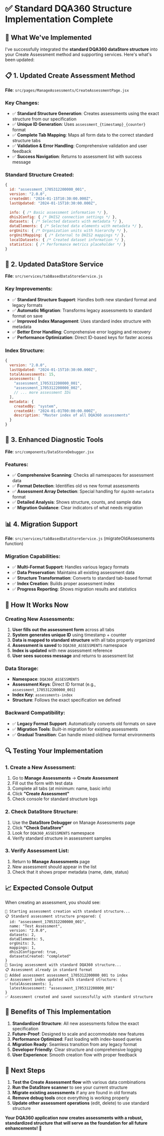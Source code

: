 # ✅ Standard DQA360 Structure Implementation Complete

## 🎯 **What We've Implemented**

I've successfully integrated the **standard DQA360 dataStore structure** into your Create Assessment method and supporting services. Here's what's been updated:

## 📋 **1. Updated Create Assessment Method**

**File**: `src/pages/ManageAssessments/CreateAssessmentPage.jsx`

### **Key Changes:**
- ✅ **Standard Structure Generation**: Creates assessments using the exact structure from our specification
- ✅ **Unique ID Generation**: Uses `assessment_{timestamp}_{counter}` format
- ✅ **Complete Tab Mapping**: Maps all form data to the correct standard structure tabs
- ✅ **Validation & Error Handling**: Comprehensive validation and user feedback
- ✅ **Success Navigation**: Returns to assessment list with success message

### **Standard Structure Created:**
```javascript
{
  id: "assessment_1705312200000_001",
  version: "2.0.0",
  createdAt: "2024-01-15T10:30:00.000Z",
  lastUpdated: "2024-01-15T10:30:00.000Z",
  
  info: { /* Basic assessment information */ },
  dhis2Config: { /* DHIS2 connection settings */ },
  datasets: { /* Selected datasets with metadata */ },
  dataElements: { /* Selected data elements with metadata */ },
  orgUnits: { /* Organization units with hierarchy */ },
  orgUnitMapping: { /* External to DHIS2 mappings */ },
  localDatasets: { /* Created dataset information */ },
  statistics: { /* Performance metrics placeholder */ }
}
```

## 🔧 **2. Updated DataStore Service**

**File**: `src/services/tabBasedDataStoreService.js`

### **Key Improvements:**
- ✅ **Standard Structure Support**: Handles both new standard format and legacy formats
- ✅ **Automatic Migration**: Transforms legacy assessments to standard format on save
- ✅ **Improved Index Management**: Uses standard index structure with metadata
- ✅ **Better Error Handling**: Comprehensive error logging and recovery
- ✅ **Performance Optimization**: Direct ID-based keys for faster access

### **Index Structure:**
```javascript
{
  version: "2.0.0",
  lastUpdated: "2024-01-15T10:30:00.000Z",
  totalAssessments: 15,
  assessments: [
    "assessment_1705312200000_001",
    "assessment_1705312200000_002",
    // ... more assessment IDs
  ],
  metadata: {
    createdBy: "system",
    createdAt: "2024-01-01T00:00:00.000Z",
    description: "Master index of all DQA360 assessments"
  }
}
```

## 🚀 **3. Enhanced Diagnostic Tools**

**File**: `src/components/DataStoreDebugger.jsx`

### **Features:**
- ✅ **Comprehensive Scanning**: Checks all namespaces for assessment data
- ✅ **Format Detection**: Identifies old vs new format assessments
- ✅ **Assessment Array Detection**: Special handling for `dqa360-metadata` format
- ✅ **Detailed Analysis**: Shows structure, counts, and sample data
- ✅ **Migration Guidance**: Clear indicators of what needs migration

## 📊 **4. Migration Support**

**File**: `src/services/tabBasedDataStoreService.js` (migrateOldAssessments function)

### **Migration Capabilities:**
- ✅ **Multi-Format Support**: Handles various legacy formats
- ✅ **Data Preservation**: Maintains all existing assessment data
- ✅ **Structure Transformation**: Converts to standard tab-based format
- ✅ **Index Creation**: Builds proper assessment index
- ✅ **Progress Reporting**: Shows migration results and statistics

## 🎯 **How It Works Now**

### **Creating New Assessments:**
1. **User fills out the assessment form** across all tabs
2. **System generates unique ID** using timestamp + counter
3. **Data is mapped to standard structure** with all tabs properly organized
4. **Assessment is saved** to `DQA360_ASSESSMENTS` namespace
5. **Index is updated** with new assessment reference
6. **User sees success message** and returns to assessment list

### **Data Storage:**
- **Namespace**: `DQA360_ASSESSMENTS`
- **Assessment Keys**: Direct ID format (e.g., `assessment_1705312200000_001`)
- **Index Key**: `assessments-index`
- **Structure**: Follows the exact specification we defined

### **Backward Compatibility:**
- ✅ **Legacy Format Support**: Automatically converts old formats on save
- ✅ **Migration Tools**: Built-in migration for existing assessments
- ✅ **Gradual Transition**: Can handle mixed old/new format environments

## 🔍 **Testing Your Implementation**

### **1. Create a New Assessment:**
1. Go to **Manage Assessments** → **Create Assessment**
2. Fill out the form with test data
3. Complete all tabs (at minimum: name, basic info)
4. Click **"Create Assessment"**
5. Check console for standard structure logs

### **2. Check DataStore Structure:**
1. Use the **DataStore Debugger** on Manage Assessments page
2. Click **"Check DataStore"** 
3. Look for `DQA360_ASSESSMENTS` namespace
4. Verify standard structure in assessment samples

### **3. Verify Assessment List:**
1. Return to **Manage Assessments** page
2. New assessment should appear in the list
3. Check that it shows proper metadata (name, date, status)

## 📈 **Expected Console Output**

When creating an assessment, you should see:
```
🚀 Starting assessment creation with standard structure...
📋 Standard assessment structure prepared: {
  id: "assessment_1705312200000_001",
  name: "Test Assessment",
  version: "2.0.0",
  datasets: 2,
  dataElements: 5,
  orgUnits: 3,
  mappings: 1,
  dhis2Configured: true,
  datasetsCreated: "completed"
}
💾 Saving assessment with standard DQA360 structure...
📋 Assessment already in standard format
📝 Added assessment assessment_1705312200000_001 to index
✅ Assessment index updated with standard structure: {
  totalAssessments: 1,
  latestAssessment: "assessment_1705312200000_001"
}
✅ Assessment created and saved successfully with standard structure
```

## 🎉 **Benefits of This Implementation**

1. **Standardized Structure**: All new assessments follow the exact specification
2. **Future-Proof**: Designed to scale and accommodate new features
3. **Performance Optimized**: Fast loading with index-based queries
4. **Migration Ready**: Seamless transition from any legacy format
5. **Developer Friendly**: Clear structure and comprehensive logging
6. **User Experience**: Smooth creation flow with proper feedback

## 🔄 **Next Steps**

1. **Test the Create Assessment flow** with various data combinations
2. **Run the DataStore scanner** to see your current structure
3. **Migrate existing assessments** if any are found in old formats
4. **Remove debug tools** once everything is working properly
5. **Update other assessment operations** (edit, delete) to use standard structure

**Your DQA360 application now creates assessments with a robust, standardized structure that will serve as the foundation for all future enhancements!** 🚀